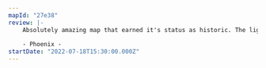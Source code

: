 ```yaml
---
mapId: "27e38"
review: |-
    Absolutely amazing map that earned it's status as historic. The lighting was unlike anything the community had seen at the time and still holds u p near flawlessly with the fast paced developments of V3 lighting. The mapping itself does an amazing job in it's emphasis making use of a lot of tricks in the book to be unique the entire way throughout.
    
    - Phoenix -
startDate: "2022-07-18T15:30:00.000Z"
---
```

